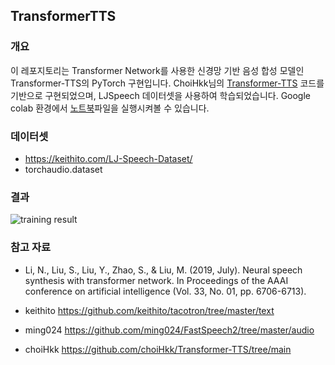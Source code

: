 ## TransformerTTS

### 개요

이 레포지토리는 Transformer Network를 사용한 신경망 기반 음성 합성 모델인 Transformer-TTS의 PyTorch 구현입니다. ChoiHkk님의 [Transformer-TTS](https://github.com/choiHkk/Transformer-TTS/tree/main) 코드를 기반으로 구현되었으며, LJSpeech 데이터셋을 사용하여 학습되었습니다. Google colab 환경에서 [노트북](https://github.com/Orca0917/TransformerTTS/blob/main/TransformerTTS.ipynb)파일을 실행시켜볼 수 있습니다.

### 데이터셋

* https://keithito.com/LJ-Speech-Dataset/
* torchaudio.dataset

### 결과 

![training result](./asset/transformer-tts-result.gif)


### 참고 자료

* Li, N., Liu, S., Liu, Y., Zhao, S., & Liu, M. (2019, July). Neural speech synthesis with transformer network. In Proceedings of the AAAI conference on artificial intelligence (Vol. 33, No. 01, pp. 6706-6713).

* keithito https://github.com/keithito/tacotron/tree/master/text

* ming024 https://github.com/ming024/FastSpeech2/tree/master/audio

* choiHkk https://github.com/choiHkk/Transformer-TTS/tree/main

